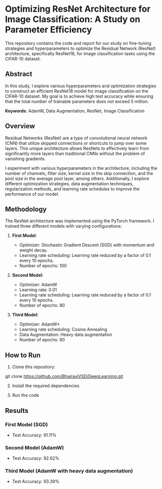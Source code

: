 # Optimizing ResNet Architecture for Image Classification: A Study on Parameter Efficiency

This repository contains the code and report for our study on fine-tuning strategies and hyperparameters to optimize the Residual Network (ResNet) architecture, specifically ResNet18, for image classification tasks using the CIFAR-10 dataset.

## Abstract

In this study, I explore various hyperparameters and optimization strategies to construct an efficient ResNet18 model for image classification on the CIFAR-10 dataset. My goal is to achieve high test accuracy while ensuring that the total number of trainable parameters does not exceed 5 million.

**Keywords**: AdamW, Data Augmentation, ResNet, Image Classification

## Overview

Residual Networks (ResNet) are a type of convolutional neural network (CNN) that utilize skipped connections or shortcuts to jump over some layers. This unique architecture allows ResNets to effectively learn from significantly more layers than traditional CNNs without the problem of vanishing gradients.

I experiment with various hyperparameters in the architecture, including the number of channels, filter size, kernel size in the skip connection, and the pool size in the average pool layer, among others. Additionally, I explore different optimization strategies, data augmentation techniques, regularization methods, and learning rate schedules to improve the performance of our model.

## Methodology

The ResNet architecture was implemented using the PyTorch framework. I trained three different models with varying configurations:

1. **First Model**:
   - Optimizer: Stochastic Gradient Descent (SGD) with momentum and weight decay.
   - Learning rate scheduling: Learning rate reduced by a factor of 0.1 every 10 epochs.
   - Number of epochs: 100

2. **Second Model**:
   - Optimizer: AdamW
   - Learning rate: 0.01
   - Learning rate scheduling: Learning rate reduced by a factor of 0.1 every 10 epochs.
   - Number of epochs: 80

3. **Third Model**:
   - Optimizer: AdamW*
   - Learning rate scheduling: Cosine Annealing
   - Data Augmentation: Heavy data augmentation
   - Number of epochs: 80

## How to Run

1. Clone this repository:

git clone https://github.com/BhairaviVSD/DeepLearning.git

2. Install the required dependencies

3. Run the code

## Results

### First Model (SGD)
- Test Accuracy: 91.11%

### Second Model (AdamW)
- Test Accuracy: 92.62%

### Third Model (AdamW with heavy data augmentation)
- Test Accuracy: 93.39%
